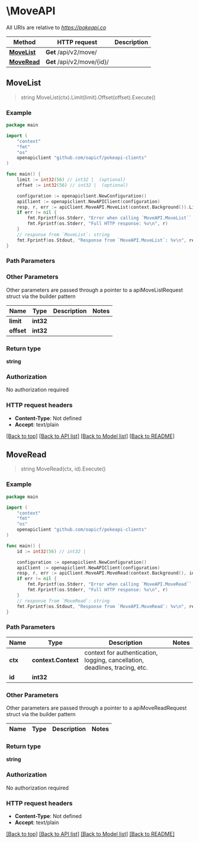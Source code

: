 # \MoveAPI

All URIs are relative to *https://pokeapi.co*

Method | HTTP request | Description
------------- | ------------- | -------------
[**MoveList**](MoveAPI.md#MoveList) | **Get** /api/v2/move/ | 
[**MoveRead**](MoveAPI.md#MoveRead) | **Get** /api/v2/move/{id}/ | 



## MoveList

> string MoveList(ctx).Limit(limit).Offset(offset).Execute()



### Example

```go
package main

import (
	"context"
	"fmt"
	"os"
	openapiclient "github.com/oapicf/pokeapi-clients"
)

func main() {
	limit := int32(56) // int32 |  (optional)
	offset := int32(56) // int32 |  (optional)

	configuration := openapiclient.NewConfiguration()
	apiClient := openapiclient.NewAPIClient(configuration)
	resp, r, err := apiClient.MoveAPI.MoveList(context.Background()).Limit(limit).Offset(offset).Execute()
	if err != nil {
		fmt.Fprintf(os.Stderr, "Error when calling `MoveAPI.MoveList``: %v\n", err)
		fmt.Fprintf(os.Stderr, "Full HTTP response: %v\n", r)
	}
	// response from `MoveList`: string
	fmt.Fprintf(os.Stdout, "Response from `MoveAPI.MoveList`: %v\n", resp)
}
```

### Path Parameters



### Other Parameters

Other parameters are passed through a pointer to a apiMoveListRequest struct via the builder pattern


Name | Type | Description  | Notes
------------- | ------------- | ------------- | -------------
 **limit** | **int32** |  | 
 **offset** | **int32** |  | 

### Return type

**string**

### Authorization

No authorization required

### HTTP request headers

- **Content-Type**: Not defined
- **Accept**: text/plain

[[Back to top]](#) [[Back to API list]](../README.md#documentation-for-api-endpoints)
[[Back to Model list]](../README.md#documentation-for-models)
[[Back to README]](../README.md)


## MoveRead

> string MoveRead(ctx, id).Execute()



### Example

```go
package main

import (
	"context"
	"fmt"
	"os"
	openapiclient "github.com/oapicf/pokeapi-clients"
)

func main() {
	id := int32(56) // int32 | 

	configuration := openapiclient.NewConfiguration()
	apiClient := openapiclient.NewAPIClient(configuration)
	resp, r, err := apiClient.MoveAPI.MoveRead(context.Background(), id).Execute()
	if err != nil {
		fmt.Fprintf(os.Stderr, "Error when calling `MoveAPI.MoveRead``: %v\n", err)
		fmt.Fprintf(os.Stderr, "Full HTTP response: %v\n", r)
	}
	// response from `MoveRead`: string
	fmt.Fprintf(os.Stdout, "Response from `MoveAPI.MoveRead`: %v\n", resp)
}
```

### Path Parameters


Name | Type | Description  | Notes
------------- | ------------- | ------------- | -------------
**ctx** | **context.Context** | context for authentication, logging, cancellation, deadlines, tracing, etc.
**id** | **int32** |  | 

### Other Parameters

Other parameters are passed through a pointer to a apiMoveReadRequest struct via the builder pattern


Name | Type | Description  | Notes
------------- | ------------- | ------------- | -------------


### Return type

**string**

### Authorization

No authorization required

### HTTP request headers

- **Content-Type**: Not defined
- **Accept**: text/plain

[[Back to top]](#) [[Back to API list]](../README.md#documentation-for-api-endpoints)
[[Back to Model list]](../README.md#documentation-for-models)
[[Back to README]](../README.md)

